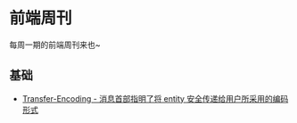 # 前端周刊
每周一期的前端周刊来也~

## 基础

* [Transfer-Encoding - 消息首部指明了将 entity 安全传递给用户所采用的编码形式](https://developer.mozilla.org/zh-CN/docs/Web/HTTP/Headers/Transfer-Encoding)
